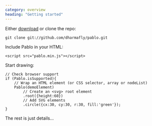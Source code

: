 ```yaml
---
category: overview
heading: "Getting started"
---
```


Either [download](#download) or clone the repo:

	git clone git://github.com/dharmafly/pablo.git

Include Pablo in your HTML:

	<script src="pablo.min.js"></script>

Start drawing:

	// Check browser support
	if (Pablo.isSupported){
		// Wrap an HTML element (or CSS selector, array or nodeList)
		Pablo(demoElement)
			// Create an <svg> root element
			.root({height:60})
			// Add SVG elements
			.circle({cx:30, cy:30, r:30, fill:'green'});
	}

The rest is just details...